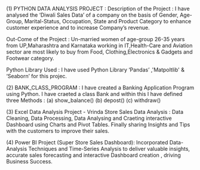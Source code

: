 (1) PYTHON DATA ANALYSIS PROJECT :
Description of the Project : I have analysed the ‘Diwali Sales Data’ of a company on the basis of Gender, Age-Group, Marital-Status, Occupation, State and Product Category to enhance customer experience and to increase Company’s revenue.

Out-Come of the Project :
Un-married women of age-group 26-35 years from UP,Maharashtra and Karnataka working in IT,Health-Care and Aviation sector are most likely to buy from Food, Clothing,Electronics & Gadgets and Footwear category.

Python Library Used :
I have used Python Library ‘Pandas’ ,'Matpoltlib' & ‘Seaborn’ for this projec.


(2) BANK_CLASS_PROGRAM :
I have created a Banking Application Program using Python.
I have craeted a class Bank and within this I have defined three Methods :
   (a) show_balance()
   (b) depost()
   (c) withdraw()

(3) Excel Data Analysis Project - Vrinda Store Sales Data Analysis :
    Data Cleaning, Data Processing, Data Analysing and Craeting interactive Dashboard using Charts and Pivot Tables.
    Finally sharing Insights and Tips with the customers to improve their sales.

(4) Power BI Project (Super Store Sales Dashboard):
   Incorporated Data-Analysis Techniques and Time-Series Analysis to deliver valuable insights, accurate sales forecasting and interactive Dashboard creation , driving Business Success.
